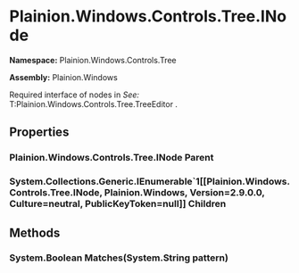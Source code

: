 
# Plainion.Windows.Controls.Tree.INode

**Namespace:** Plainion.Windows.Controls.Tree

**Assembly:** Plainion.Windows

Required interface of nodes in
*See:* T:Plainion.Windows.Controls.Tree.TreeEditor
.


## Properties

### Plainion.Windows.Controls.Tree.INode Parent

### System.Collections.Generic.IEnumerable`1[[Plainion.Windows.Controls.Tree.INode, Plainion.Windows, Version=2.9.0.0, Culture=neutral, PublicKeyToken=null]] Children


## Methods

### System.Boolean Matches(System.String pattern)
